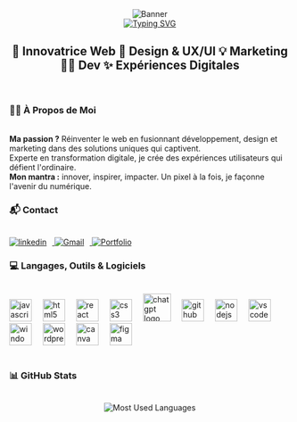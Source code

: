 <div align="center">
    <img src="https://media.licdn.com/dms/image/D4E16AQEsHQPPsKqy-w/profile-displaybackgroundimage-shrink_350_1400/0/1710927778905?e=1717027200&v=beta&t=Ofo8RPXW7dB29KFlJ44W3qAyatEvFALirOF21a5VHaU" alt="Banner" />
  </div>
<div align="center">
  <a href="https://git.io/typing-svg"><img src="https://readme-typing-svg.demolab.com?font=Fira+Code&size=25&pause=1000&color=4E2973&center=FAUX&vCenter=FAUX&repeat=vrai&random=FAUX&width=435&lines=Bienvenue+sur+mon+GitHub;Je+suis+St%C3%A9phanie+%F0%9F%98%89" alt="Typing SVG" /></a>
  </div>
<h2 align="center">🚀 Innovatrice Web 🎨 Design & UX/UI 💡 Marketing 👨‍💻 Dev ✨ Expériences Digitales</h2>
<br/>
<h3>🙋‍♀️ À Propos de Moi</h3>
<br/>
    <strong>Ma passion ?</strong> Réinventer le web en fusionnant développement, design et marketing dans des solutions uniques qui captivent.<br>
Experte en transformation digitale, je crée des expériences utilisateurs qui défient l'ordinaire.<br>
<strong>Mon mantra :</strong> innover, inspirer, impacter. Un pixel à la fois, je façonne l'avenir du numérique.
<h3>📬 Contact</h3>
<br/>
<div>
  <a href="https://www.linkedin.com/in/stephanie-pelouin/" target="_blank">
    <img src="https://img.shields.io/badge/linkedin-%231E77B5.svg?&style=for-the-badge&logo=linkedin&logoColor=white" alt="linkedin" style="margin-right: 10px;" />
  </a>
  <a href="mailto:stephaniepelouin@gmail.com" target="_blank">
    <img src="https://img.shields.io/badge/Gmail-%23D14836?style=for-the-badge&logo=gmail&logoColor=white" alt="Gmail" style="margin-right: 10px;" />
  </a>
  <a href="" target="_blank">
    <img src="https://img.shields.io/badge/Portfolio-%2343853D?style=for-the-badge&logo=google-chrome&logoColor=white" alt="Portfolio" />
  </a>
</div>
<h3>💻 Langages, Outils & Logiciels</h3>
<div align="center">
  <br/>
<div align="left">
  <img src="https://cdn.jsdelivr.net/gh/devicons/devicon/icons/javascript/javascript-original.svg" height="40" alt="javascript logo"  />
  <img width="12" />
  <img src="https://cdn.jsdelivr.net/gh/devicons/devicon/icons/html5/html5-original.svg" height="40" alt="html5 logo"  />
  <img width="12" />
  <img src="https://cdn.jsdelivr.net/gh/devicons/devicon/icons/react/react-original.svg" height="40" alt="react logo"  />
    <img width="12" />
  <img src="https://cdn.jsdelivr.net/gh/devicons/devicon/icons/css3/css3-original.svg" height="40" alt="css3 logo"  />
 <img width="12" />
    <img src="https://github.com/lencx/ChatGPT/blob/main/public/logo.png" height="50" alt="chatgpt logo"  />
 <img width="12" />
  <img src="https://cdn.jsdelivr.net/gh/devicons/devicon/icons/github/github-original.svg" height="40" alt="github logo"  />
  <img width="12" />
  <img src="https://cdn.jsdelivr.net/gh/devicons/devicon/icons/nodejs/nodejs-original.svg" height="40" alt="nodejs logo"  />
      <img width="12" />
  <img src="https://cdn.jsdelivr.net/gh/devicons/devicon/icons/vscode/vscode-original.svg" height="40" alt="vscode logo"  />
  <img width="12" />
  <img src="https://cdn.jsdelivr.net/gh/devicons/devicon/icons/windows11/windows11-original.svg" height="40" alt="windows logo"  />
  <img width="12" />
  <img src="https://cdn.jsdelivr.net/gh/devicons/devicon/icons/wordpress/wordpress-plain.svg" height="40" alt="wordpress logo"  />
    <img width="12" />
  <img src="https://cdn.jsdelivr.net/gh/devicons/devicon/icons/canva/canva-original.svg" height="40" alt="canva logo"  />
  <img width="12" />
  <img src="https://cdn.jsdelivr.net/gh/devicons/devicon/icons/figma/figma-original.svg" height="40" alt="figma logo"  />
</div>
<br/>
</div>
<h3>📊 GitHub Stats</h3>
<br/>
<div align="center">
  <img src="https://github-readme-stats.vercel.app/api/top-langs/?username=StefPel&layout=compact&theme=vue-dark" alt="Most Used Languages" />
</div>
